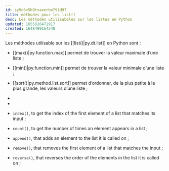 ```yaml
---
id: sy5n8v5b9tvaxerbo791d97
title: méthodes pour les list()
desc: Les méthodes utilisabeles sur les listes en Python
updated: 1655826472917
created: 1648499164348
---
```


Les méthodes utilisable sur les [[list()|py.dt.list]] en Python sont :

- [[max()|py.function.max]] permet de trouver la valeur maximale d’une liste ;
- [[min()|py.function.min]] permet de trouver la valeur minimale d’une liste ;
- [[sort()|py.method.list.sort]] permet d’ordonner, de la plus petite à la plus grande, les valeurs d’une liste ;
- 
- 

- `index()`, to get the index of the first element of a list that matches its input ;
- `count()`, to get the number of times an element appears in a list ;
- `append()`, that adds an element to the list it is called on ;
- `remove()`, that removes the first element of a list that matches the input ;
- `reverse()`, that reverses the order of the elements in the list it is called on ;
